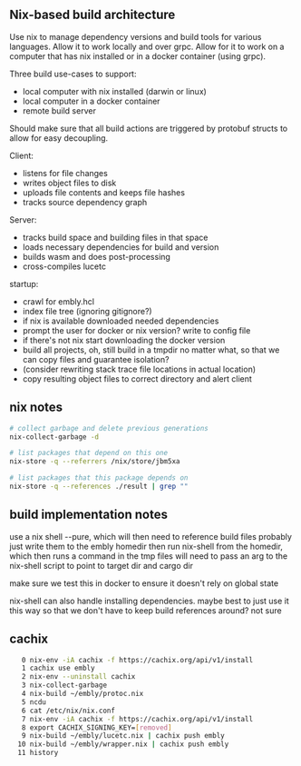 ## Nix-based build architecture

Use nix to manage dependency versions and build tools for various languages. Allow it to work locally and over grpc. Allow for it to work on a computer that has nix installed or in a docker container (using grpc).


Three build use-cases to support:
 - local computer with nix installed (darwin or linux)
 - local computer in a docker container
 - remote build server

Should make sure that all build actions are triggered by protobuf structs to allow
for easy decoupling.

Client:
 - listens for file changes
 - writes object files to disk
 - uploads file contents and keeps file hashes
 - tracks source dependency graph

Server:
 - tracks build space and building files in that space
 - loads necessary dependencies for build and version
 - builds wasm and does post-processing
 - cross-compiles lucetc


startup:
 - crawl for embly.hcl
 - index file tree (ignoring gitignore?)
 - if nix is available downloaded needed dependencies
 - prompt the user for docker or nix version? write to config file
 - if there's not nix start downloading the docker version
 - build all projects, oh, still build in a tmpdir no matter what, so that we can copy files and guarantee isolation?
 - (consider rewriting stack trace file locations in actual location)
 - copy resulting object files to correct directory and alert client




## nix notes

```bash
# collect garbage and delete previous generations
nix-collect-garbage -d

# list packages that depend on this one
nix-store -q --referrers /nix/store/jbm5xa

# list packages that this package depends on
nix-store -q --references ./result | grep ""
```


## build implementation notes

use a nix shell --pure, which will then need to reference build files
probably just write them to the embly homedir
then run nix-shell from the homedir, which then runs a command in the tmp files
will need to pass an arg to the nix-shell script to point to target dir and cargo dir

make sure we test this in docker to ensure it doesn't rely on global state

nix-shell can also handle installing dependencies. maybe best to just use it this way so that we don't have to keep build references around? not sure

## cachix

```bash
   0 nix-env -iA cachix -f https://cachix.org/api/v1/install
   1 cachix use embly
   2 nix-env --uninstall cachix
   3 nix-collect-garbage
   4 nix-build ~/embly/protoc.nix
   5 ncdu
   6 cat /etc/nix/nix.conf
   7 nix-env -iA cachix -f https://cachix.org/api/v1/install
   8 export CACHIX_SIGNING_KEY=[removed]
   9 nix-build ~/embly/lucetc.nix | cachix push embly
  10 nix-build ~/embly/wrapper.nix | cachix push embly
  11 history
  ```
